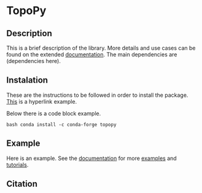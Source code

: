 # TopoPy
 
## Description
This is a brief description of the library. More details and use cases can be found on the extended [documentation](https://topopy-testing.readthedocs.io/en/latest/index.html). The main dependencies are (dependencies here).

## Instalation
These are the instructions to be followed in order to install the package. [This](https://conda.io/en/latest/) is a hyperlink example.

Below there is a code block example.

`bash
conda install -c conda-forge topopy
`

## Example
Here is an example. See the [documentation](https://github.com/hlatorrec/topopy-testing) for more [examples](https://github.com/hlatorrec/topopy-testing) and [tutorials](https://github.com/hlatorrec/topopy-testing).

## Citation